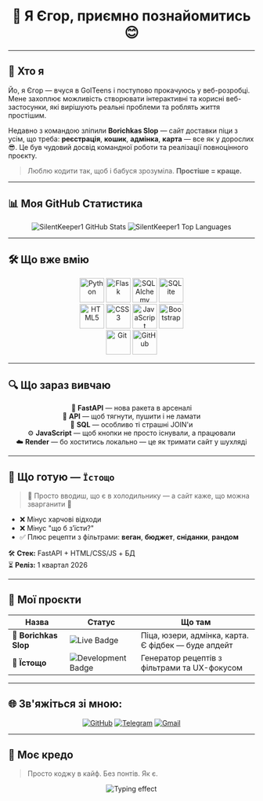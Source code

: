 <h1 align="center">👋 Я Єгор, приємно познайомитись 😊</h1>

---

## 🧠 Хто я

Йо, я Єгор — вчуся в GoITeens і поступово прокачуюсь у веб-розробці. Мене захоплює можливість створювати інтерактивні та корисні веб-застосунки, які вирішують реальні проблеми та роблять життя простішим.

Недавно з командою зліпили **Borichkas Slop** — сайт доставки піци з усім, що треба: **реєстрація**, **кошик**, **адмінка**, **карта** — все як у дорослих 😎. Це був чудовий досвід командної роботи та реалізації повноцінного проєкту.

> Люблю кодити так, щоб і бабуся зрозуміла. **Простіше = краще.**

---

## 📊 Моя GitHub Статистика

<p align="center">
  <img src="https://github-readme-stats.vercel.app/api?username=SilentKeeper1&show_icons=true&theme=dark&include_all_commits=true&count_private=true" alt="SilentKeeper1 GitHub Stats" />
  <img src="https://github-readme-stats.vercel.app/api/top-langs/?username=SilentKeeper1&layout=compact&theme=dark" alt="SilentKeeper1 Top Languages" />
</p>

---

## 🛠 Що вже вмію

<div align="center">
  <img src="https://cdn.jsdelivr.net/gh/devicons/devicon/icons/python/python-original.svg" alt="Python" width="50" height="50" />
  <img src="https://cdn.jsdelivr.net/gh/devicons/devicon/icons/flask/flask-original.svg" alt="Flask" width="50" height="50" />
  <img src="https://cdn.jsdelivr.net/gh/devicons/devicon/icons/sqlalchemy/sqlalchemy-original.svg" alt="SQLAlchemy" width="50" height="50" />
  <img src="https://cdn.jsdelivr.net/gh/devicons/devicon/icons/sqlite/sqlite-original.svg" alt="SQLite" width="50" height="50" />
  <br>
  <img src="https://cdn.jsdelivr.net/gh/devicons/devicon/icons/html5/html5-original.svg" alt="HTML5" width="50" height="50" />
  <img src="https://cdn.jsdelivr.net/gh/devicons/devicon/icons/css3/css3-original.svg" alt="CSS3" width="50" height="50" />
  <img src="https://cdn.jsdelivr.net/gh/devicons/devicon/icons/javascript/javascript-original.svg" alt="JavaScript" width="50" height="50" />
  <img src="https://cdn.jsdelivr.net/gh/devicons/devicon/icons/bootstrap/bootstrap-original.svg" alt="Bootstrap" width="50" height="50" />
  <br>
  <img src="https://cdn.jsdelivr.net/gh/devicons/devicon/icons/git/git-original.svg" alt="Git" width="50" height="50" />
  <img src="https://cdn.jsdelivr.net/gh/devicons/devicon/icons/github/github-original.svg" alt="GitHub" width="50" height="50" />
</div>

---

## 🔍 Що зараз вивчаю

<p align="center">
  🐍 <b>FastAPI</b> — нова ракета в арсеналі<br>
  🔗 <b>API</b> — щоб тягнути, пушити і не ламати<br>
  🧠 <b>SQL</b> — особливо ті страшні JOIN'и<br>
  ⚙️ <b>JavaScript</b> — щоб кнопки не просто існували, а працювали<br>
  ☁️ <b>Render</b> — бо хоститись локально — це як тримати сайт у шухляді
</p>

---

## 🍳 Що готую — `Їстощо`

> 🧠 Просто вводиш, що є в холодильнику — а сайт каже, що можна зварганити 🍲

- ❌ Мінус харчові відходи  
- ❌ Мінус "що б з’їсти?"  
- ✅ Плюс рецепти з фільтрами: **веган**, **бюджет**, **сніданки**, **рандом**

🛠 **Стек:** FastAPI + HTML/CSS/JS + БД  
⏳ **Реліз:** 1 квартал 2026

---

## 🚧 Мої проєкти

| Назва | Статус | Що там |
|------|--------|--------|
| 🍕 **Borichkas Slop** | <img src="https://img.shields.io/badge/Status-Live-brightgreen?style=for-the-badge&logo=vercel" alt="Live Badge"> | Піца, юзери, адмінка, карта. Є фідбек — буде апдейт |
| 🍳 **Їстощо** | <img src="https://img.shields.io/badge/Status-Development-blue?style=for-the-badge&logo=github" alt="Development Badge"> | Генератор рецептів з фільтрами та UX-фокусом |

---

## 🌐 Зв'яжіться зі мною:

<p align="center">
  <a href="https://github.com/SilentKeeper1" target="_blank"><img src="https://img.shields.io/badge/GitHub-100000?style=for-the-badge&logo=github&logoColor=white" alt="GitHub"></a>
  <a href="https://t.me/SilentKeeper" target="_blank"><img src="https://img.shields.io/badge/Telegram-2CA5E0?style=for-the-badge&logo=telegram&logoColor=white" alt="Telegram"></a>
  <a href="mailto:ВАША_ЕЛЕКТРОННА_ПОШТА@gmail.com" target="_blank"><img src="https://img.shields.io/badge/Gmail-D14836?style=for-the-badge&logo=gmail&logoColor=white" alt="Gmail"></a>
</p>

---

## 🧩 Моє кредо

> Просто коджу в кайф. Без понтів. Як є.

<p align="center">
  <img src="https://readme-typing-svg.demolab.com?font=Fira+Code&size=22&pause=1000&color=00F58E&center=true&vCenter=true&width=460&lines=Code+smart.+Ship+hard.;FastAPI+fanboy+in+progress...;Less+talk.+More+commit.;%F0%9F%92%BB+%F0%9F%94%A5+%F0%9F%9A%80" alt="Typing effect" />
</p>
